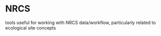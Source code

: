 # NRCS
tools useful for working with NRCS data/workflow, particularly related to ecological site concepts
